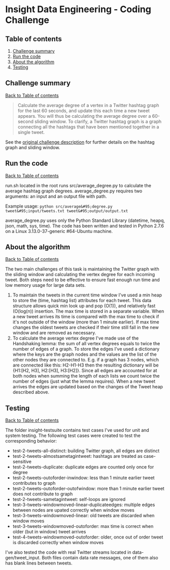 # Insight Data Engineering - Coding Challenge

## Table of contents
1. [Challenge summary](README.md#challenge-summary)
2. [Run the code](README.md#run-the-code) 
3. [About the algorithm](README.md#about-the-algorithm)
4. [Testing](README.md#testing)


## Challenge summary 
[Back to Table of contents](README.md#table-of-contents)

>Calculate the average degree of a vertex in a Twitter hashtag graph for the last 60 seconds, and update this each time a new tweet appears. You will thus be calculating the average degree over a 60-second sliding window.
To clarify, a Twitter hashtag graph is a graph connecting all the hashtags that have been mentioned together in a single tweet. 

See the [original challenge description](https://github.com/jlantos/coding-challenge) for further details on the hashtag graph and sliding window.

## Run the code
[Back to Table of contents](README.md#table-of-contents)

run.sh located in the root runs src/average&#95;degree.py to calculate the average hashtag graph degrees. average_degree.py requires two arguments: an input and an output file with path. 

Example usage: `python src/average&#95;degree.py tweet&#95;input/tweets.txt tweet&#95;output/output.txt`

average&#95;degree.py uses only the Python Standard Library (datetime, heapq, json, math, sys, time).
The code has been written and tested in Python 2.7.6 on a Linux 3.13.0-37-generic #64-Ubuntu machine.


## About the algorithm
[Back to Table of contents](README.md#table-of-contents)

The two main challenges of this task is maintaining the Twitter graph with the sliding window and calculating the vertex degree for each incoming tweet. Both steps need to be effective to ensure fast enough run time and low memory usage for large data sets.

1. To maintain the tweets in the current time window I've used a min heap to store the (time, hashtag list) attributes for each tweet. This data structure allows quick min look up and pop (O(1)), and relatively fast (O(log(n)) insertion. The max time is stored in a separate variable. When a new tweet arrives its time is compared with the max time to check if it's not outside of the window (more than 1 minute earlier). If max time changes the oldest tweets are checked if their time still fall in the new window and are removed as necessary. 
2. To calculate the average vertex degree I've made use of the Handshaking lemma: the sum of all vertex degrees equals to twice the number of edges of a graph. To store the edges I've used a dictionary where the keys are the graph nodes and the values are the list of the other nodes they are connected to. E.g. if  a graph has 3 nodes, which are connected like this: H2-H1-H3 then the resulting dictionary will be {H1:[H2, H3], H2:[H3], H3:[H2]}. Since all edges are accounted for at both nodes when summing the length of each lists we count twice the number of edges (just what the lemma requires). When a new tweet arrives the edges are updated based on the changes of the Tweet heap described above.
 

## Testing
[Back to Table of contents](README.md#table-of-contents)

The folder insight-testsuite contains test cases I've used for unit and system testing. The following test cases were created to test the corresponding behavior:

- test-2-tweets-all-distinct: building Twitter graph, all edges are distinct
- test-2-tweets-almostsametagintweet: hashtags are treated as case-sensitive
- test-2-tweets-duplicate: duplicate edges are counted only once for degree
- test-2-tweets-outoforder-inwindow: less than 1 minute earlier tweet contributes to graph
- test-2-tweets-outoforder-outofwindow: more than 1 minute earlier tweet does not contribute to graph
- test-2-tweets-sametagintweet: self-loops are ignored
- test-3-tweets-windowmoved-linear-duplicateedges: multiple edges between nodes are upated correctly when window moves
- test-3-tweets-windowmoved-linear: old tweets are discarded when window moves
- test-3-tweets-windowmoved-outoforder: max time is correct when older (but in window) tweet arrives
- test-4-tweets-windowmoved-outoforder: older, once out of order tweet is discarded correctly when window moves

I've also tested the code with real Twitter streams located in data-gen/tweet_input. Both files contain data rate messages, one of them also has blank lines between tweets. 

